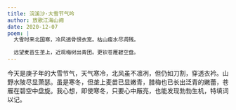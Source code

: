 ```yaml
---
title: 浣溪沙·大雪节气吟
author: 放歌江海山阙
date: 2020-12-07
poem: |
  大雪时来北国寒，冷风透骨恨衣宽。枯山瘦水尽凋残。

  远望麦苗生垄上，近观梅树出青团。更钦苍雁碧空盘。
---
```


今天是庚子年的大雪节气，天气寒冷，北风虽不凛冽，但仍如刀割，穿透衣衿。山野水陂尽显萧瑟。虽是寒冬，但垄上麦苗已显嫩青，腊梅也已长出泛青的嫩蕾，苍雁在碧空中盘旋。我心想，即使寒冬，只要心中厰亮，也能发现勃勃生机，特填词以记。
